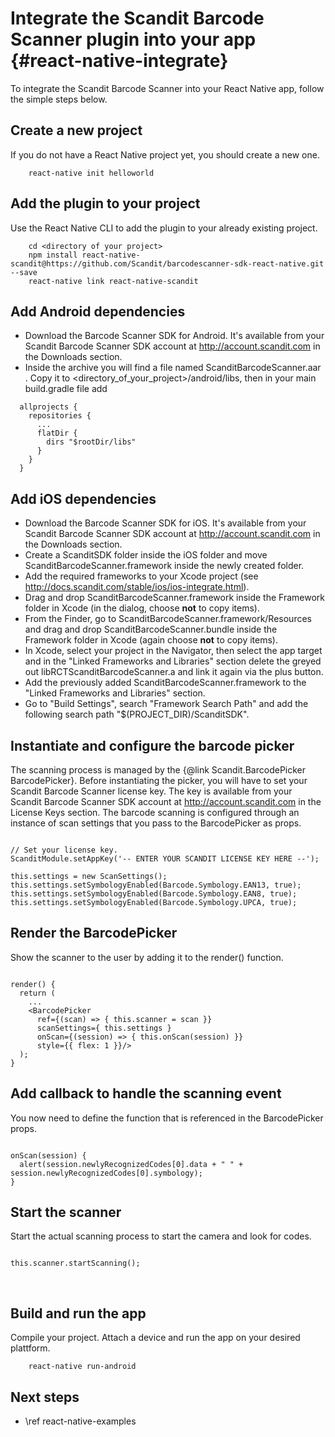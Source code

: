 Integrate the Scandit Barcode Scanner plugin into your app     {#react-native-integrate}
===================================

To integrate the Scandit Barcode Scanner into your React Native app, follow the simple steps below.

## Create a new project

If you do not have a React Native project yet, you should create a new one.

~~~~~~~~~~~~~~~~~~~~~~~~~~~~~~~~~~~~{.java}
    react-native init helloworld
~~~~~~~~~~~~~~~~~~~~~~~~~~~~~~~~~~~~


## Add the plugin to your project

Use the React Native CLI to add the plugin to your already existing project.

~~~~~~~~~~~~~~~~~~~~~~~~~~~~~~~~~~~~{.java}
    cd <directory of your project>
    npm install react-native-scandit@https://github.com/Scandit/barcodescanner-sdk-react-native.git --save
    react-native link react-native-scandit
~~~~~~~~~~~~~~~~~~~~~~~~~~~~~~~~~~~~


## Add Android dependencies

- Download the Barcode Scanner SDK for Android. It's available from your Scandit Barcode Scanner SDK account at http://account.scandit.com in the Downloads section.
- Inside the archive you will find a file named ScanditBarcodeScanner.aar .
Copy it to <directory_of_your_project>/android/libs, then in your main build.gradle file add

~~~~~~~~~~~~~~~~~~~~~~~~~~~~~~~~~~~~{.java}
  allprojects {
    repositories {
      ...
      flatDir {
        dirs "$rootDir/libs"
      }
    }
  }
~~~~~~~~~~~~~~~~~~~~~~~~~~~~~~~~~~~~

## Add iOS dependencies

- Download the Barcode Scanner SDK for iOS. It's available from your Scandit Barcode Scanner SDK account at http://account.scandit.com in the Downloads section.
- Create a ScanditSDK folder inside the iOS folder and move ScanditBarcodeScanner.framework inside the newly created folder.
- Add the required frameworks to your Xcode project (see http://docs.scandit.com/stable/ios/ios-integrate.html).
- Drag and drop ScanditBarcodeScanner.framework inside the Framework folder in Xcode (in the dialog, choose **not** to copy items).
- From the Finder, go to ScanditBarcodeScanner.framework/Resources and drag and drop ScanditBarcodeScanner.bundle inside the Framework folder in Xcode (again choose **not** to copy items).
- In Xcode, select your project in the Navigator, then select the app target and in the "Linked Frameworks and Libraries" section delete the greyed out libRCTScanditBarcodeScanner.a and link it again via the plus button.
- Add the previously added ScanditBarcodeScanner.framework to the "Linked Frameworks and Libraries" section.
- Go to "Build Settings", search "Framework Search Path" and add the following search path "$(PROJECT_DIR)/ScanditSDK".

## Instantiate and configure the barcode picker

The scanning process is managed by the {@link Scandit.BarcodePicker BarcodePicker}. Before instantiating the picker, you will have to set your Scandit Barcode Scanner license key. The key is available from your Scandit Barcode Scanner SDK account at http://account.scandit.com in the License Keys section. The barcode scanning is configured through an instance of scan settings that you pass to the BarcodePicker as props.

~~~~~~~~~~~~~~~~{.java}

// Set your license key.
ScanditModule.setAppKey('-- ENTER YOUR SCANDIT LICENSE KEY HERE --');

this.settings = new ScanSettings();
this.settings.setSymbologyEnabled(Barcode.Symbology.EAN13, true);
this.settings.setSymbologyEnabled(Barcode.Symbology.EAN8, true);
this.settings.setSymbologyEnabled(Barcode.Symbology.UPCA, true);

~~~~~~~~~~~~~~~~


## Render the BarcodePicker

Show the scanner to the user by adding it to the render() function.

~~~~~~~~~~~~~~~~{.java}

render() {
  return (
    ...
    <BarcodePicker
      ref={(scan) => { this.scanner = scan }}
      scanSettings={ this.settings }
      onScan={(session) => { this.onScan(session) }}
      style={{ flex: 1 }}/>
  );
}

~~~~~~~~~~~~~~~~


## Add callback to handle the scanning event

You now need to define the function that is referenced in the BarcodePicker props.

~~~~~~~~~~~~~~~~{.java}

onScan(session) {
  alert(session.newlyRecognizedCodes[0].data + " " + session.newlyRecognizedCodes[0].symbology);
}

~~~~~~~~~~~~~~~~


## Start the scanner

Start the actual scanning process to start the camera and look for codes.

~~~~~~~~~~~~~~~~{.java}

this.scanner.startScanning();

~~~~~~~~~~~~~~~~

<br/>

## Build and run the app

Compile your project. Attach a device and run the app on your desired plattform.

~~~~~~~~~~~~~~~~~~~~~~~~~~~~~~~~~~~~{.java}
    react-native run-android
~~~~~~~~~~~~~~~~~~~~~~~~~~~~~~~~~~~~

## Next steps

* \ref react-native-examples
